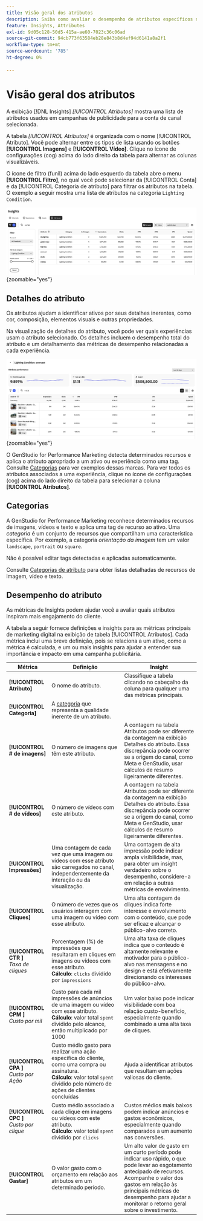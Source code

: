 ```yaml
---
title: Visão geral dos atributos
description: Saiba como avaliar o desempenho de atributos específicos no Adobe GenStudio for Performance Marketing.
feature: Insights, Attributes
exl-id: 9d05c128-50d5-415a-ae60-7023c36c06ad
source-git-commit: 94cb773f63584eb28e843b8d4ef94d6141a8a2f1
workflow-type: tm+mt
source-wordcount: '785'
ht-degree: 0%

---
```


# Visão geral dos atributos

A exibição [!DNL Insights] _[!UICONTROL Atributos]_ mostra uma lista de atributos usados em campanhas de publicidade para a conta de canal selecionada.

A tabela _[!UICONTROL Atributos]_ é organizada com o nome [!UICONTROL Atributo]. Você pode alternar entre os tipos de lista usando os botões **[!UICONTROL Imagens]** e **[!UICONTROL Vídeo]**. Clique no ícone de configurações (cog) acima do lado direito da tabela para alternar as colunas visualizáveis.

O ícone de filtro (funil) acima do lado esquerdo da tabela abre o menu **[!UICONTROL Filtro]**, no qual você pode selecionar da [!UICONTROL Conta] e da [!UICONTROL Categoria de atributo] para filtrar os atributos na tabela. O exemplo a seguir mostra uma lista de atributos na categoria `Lighting Condition`.

![Filtro e tabela de atributos](/help/assets/insights-attributes-filter.png){zoomable="yes"}

## Detalhes do atributo

Os atributos ajudam a identificar ativos por seus detalhes inerentes, como cor, composição, elementos visuais e outras propriedades.

Na visualização de detalhes do atributo, você pode ver quais experiências usam o atributo selecionado. Os detalhes incluem o desempenho total do atributo e um detalhamento das métricas de desempenho relacionadas a cada experiência.

![Atribuir métricas de desempenho](/help/assets/insights-attribute-details.png){zoomable="yes"}

O GenStudio for Performance Marketing detecta determinados recursos e aplica o atributo apropriado a um ativo ou experiência como uma tag. Consulte [Categorias](#categories) para ver exemplos dessas marcas. Para ver todos os atributos associados a uma experiência, clique no ícone de configurações (cog) acima do lado direito da tabela para selecionar a coluna **[!UICONTROL Atributos]**.

## Categorias

A GenStudio for Performance Marketing reconhece determinados recursos de imagens, vídeos e texto e aplica uma tag de recurso ao ativo. Uma _categoria_ é um conjunto de recursos que compartilham uma característica específica. Por exemplo, a categoria _orientação da imagem_ tem um valor `landscape`, `portrait` ou `square`.

Não é possível editar tags detectadas e aplicadas automaticamente.

Consulte [Categorias de atributo](/help/user-guide/insights/attribute-category.md) para obter listas detalhadas de recursos de imagem, vídeo e texto.

## Desempenho do atributo

As métricas de Insights podem ajudar você a avaliar quais atributos inspiram mais engajamento do cliente.

A tabela a seguir fornece definições e insights para as métricas principais de marketing digital na exibição de tabela [!UICONTROL Atributos]. Cada métrica inclui uma breve definição, pois se relaciona a um ativo, como a métrica é calculada, e um ou mais insights para ajudar a entender sua importância e impacto em uma campanha publicitária.

| Métrica | Definição | Insight |
| ---------------------- | ----------------------------- | -------------------------------- |
| **[!UICONTROL Atributo]** | O nome do atributo. | Classifique a tabela clicando no cabeçalho da coluna para qualquer uma das métricas principais. |
| **[!UICONTROL Categoria]** | A [categoria](#categories) que representa a qualidade inerente de um atributo. |  |
| **[!UICONTROL # de imagens]** | O número de imagens que têm este atributo. | A contagem na tabela Atributos pode ser diferente da contagem na exibição Detalhes do atributo. Essa discrepância pode ocorrer se a origem do canal, como Meta e GenStudio, usar cálculos de resumo ligeiramente diferentes. |
| **[!UICONTROL # de vídeos]** | O número de vídeos com este atributo. | A contagem na tabela Atributos pode ser diferente da contagem na exibição Detalhes do atributo. Essa discrepância pode ocorrer se a origem do canal, como Meta e GenStudio, usar cálculos de resumo ligeiramente diferentes. |
| **[!UICONTROL Impressões]** | Uma contagem de cada vez que uma imagem ou vídeos com esse atributo são carregados no canal, independentemente da interação ou da visualização. | Uma contagem de alta impressão pode indicar ampla visibilidade, mas, para obter um insight verdadeiro sobre o desempenho, considere-a em relação a outras métricas de envolvimento. |
| **[!UICONTROL Cliques]** | O número de vezes que os usuários interagem com uma imagem ou vídeo com esse atributo. | Uma alta contagem de cliques indica forte interesse e envolvimento com o conteúdo, que pode ser eficaz e alcançar o público-alvo correto. |
| **[!UICONTROL CTR ]**<br>_Taxa de cliques_ | Porcentagem (%) de impressões que resultaram em cliques em imagens ou vídeos com esse atributo.<br>**Cálculo**: `clicks` dividido por `impressions` | Uma alta taxa de cliques indica que o conteúdo é altamente relevante e motivador para o público-alvo nas mensagens e no design e está efetivamente direcionando os interesses do público-alvo. |
| **[!UICONTROL CPM ]**<br>_Custo por mil_ | Custo para cada mil impressões de anúncios de uma imagem ou vídeo com esse atributo.<br>**Cálculo**: valor total `spent` dividido pelo alcance, então multiplicado por 1000 | Um valor baixo pode indicar visibilidade com boa relação custo-benefício, especialmente quando combinado a uma alta taxa de cliques. |
| **[!UICONTROL CPA ]**<br>_Custo por Ação_ | Custo médio gasto para realizar uma ação específica do cliente, como uma compra ou assinatura.<br>**Cálculo**: valor total `spent` dividido pelo número de ações de clientes concluídas | Ajuda a identificar atributos que resultam em ações valiosas do cliente. |
| **[!UICONTROL CPC ]**<br>_Custo por clique_ | Custo médio associado a cada clique em imagens ou vídeos com este atributo.<br>**Cálculo**: valor total `spent` dividido por `clicks` | Custos médios mais baixos podem indicar anúncios e gastos econômicos, especialmente quando comparados a um aumento nas conversões. |
| **[!UICONTROL Gastar]** | O valor gasto com o orçamento em relação aos atributos em um determinado período. | Um alto valor de gasto em um curto período pode indicar uso rápido, o que pode levar ao esgotamento antecipado de recursos. Acompanhe o valor dos gastos em relação às principais métricas de desempenho para ajudar a monitorar o retorno geral sobre o investimento. |
